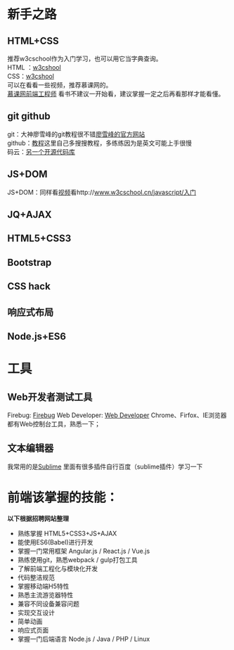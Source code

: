 # 新手之路
## HTML+CSS
推荐w3cschool作为入门学习，也可以用它当字典查询。  
HTML ：[w3cshool](http://www.w3cschool.cn/html/)  
CSS：[w3cshool](http://www.w3cschool.cn/css/)  
可以在看看一些视频，推荐慕课网的。  
[慕课网前端工程师](http://www.imooc.com/course/programdetail/pid/32)
看书不建议一开始看，建议掌握一定之后再看那样才能看懂。
## git github
git：大神廖雪峰的git教程很不错[廖雪峰的官方网站](http://www.imooc.com/course/programdetail/pid/32)  
github：[教程](http://www.runoob.com/w3cnote/git-guide.html)这里自己多搜搜教程，多练练因为是英文可能上手很慢  
码云：[另一个开源代码库](https://git.oschina.net/)
## JS+DOM
JS+DOM：同样看[视频](http://www.imooc.com/course/programdetail/pid/32)看http://www.w3cschool.cn/javascript/入门  
## JQ+AJAX
## HTML5+CSS3
## Bootstrap
## CSS hack
## 响应式布局
## Node.js+ES6
# 工具
## Web开发者测试工具
Firebug: [Firebug](http://getfirebug.com/)
Web Developer: [Web Developer](http://chrispederick.com/work/web-developer/)
Chrome、Firfox、IE浏览器都有Web控制台工具，熟悉一下；
## 文本编辑器
我常用的是[Sublime](http://www.sublimetext.com/)
里面有很多插件自行百度（sublime插件）学习一下

# 前端该掌握的技能：
**以下根据招聘网站整理**
- 熟练掌握 HTML5+CSS3+JS+AJAX
- 能使用ES6(Babel)进行开发
- 掌握一门常用框架 Angular.js / React.js / Vue.js
- 熟练使用git，熟悉webpack / gulp打包工具
- 了解前端工程化与模块化开发
- 代码整洁规范
- 掌握移动端H5特性
- 熟悉主流游览器特性
- 兼容不同设备兼容问题
- 实现交互设计
- 简单动画
- 响应式页面
- 掌握一门后端语言 Node.js / Java / PHP / Linux